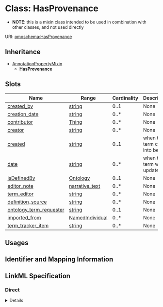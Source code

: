 # Class: HasProvenance



* __NOTE__: this is a mixin class intended to be used in combination with other classes, and not used directly


URI: [omoschema:HasProvenance](http://purl.obolibrary.org/obo/schema/HasProvenance)




## Inheritance

* [AnnotationPropertyMixin](AnnotationPropertyMixin.md)
    * **HasProvenance**




## Slots

| Name | Range | Cardinality | Description  | Info |
| ---  | --- | --- | --- | --- |
| [created_by](created_by.md) | [string](string.md) | 0..1 | None  | . |
| [creation_date](creation_date.md) | [string](string.md) | 0..* | None  | . |
| [contributor](contributor.md) | [Thing](Thing.md) | 0..* | None  | . |
| [creator](creator.md) | [string](string.md) | 0..* | None  | . |
| [created](created.md) | [string](string.md) | 0..1 | when the term came into being  | . |
| [date](date.md) | [string](string.md) | 0..* | when the term was updated  | . |
| [isDefinedBy](isDefinedBy.md) | [Ontology](Ontology.md) | 0..1 | None  | . |
| [editor_note](editor_note.md) | [narrative_text](narrative_text.md) | 0..* | None  | . |
| [term_editor](term_editor.md) | [string](string.md) | 0..* | None  | . |
| [definition_source](definition_source.md) | [string](string.md) | 0..* | None  | . |
| [ontology_term_requester](ontology_term_requester.md) | [string](string.md) | 0..1 | None  | . |
| [imported_from](imported_from.md) | [NamedIndividual](NamedIndividual.md) | 0..* | None  | . |
| [term_tracker_item](term_tracker_item.md) | [string](string.md) | 0..* | None  | . |


## Usages



## Identifier and Mapping Information









## LinkML Specification

<!-- TODO: investigate https://stackoverflow.com/questions/37606292/how-to-create-tabbed-code-blocks-in-mkdocs-or-sphinx -->

### Direct

<details>
```yaml
name: HasProvenance
from_schema: http://purl.obolibrary.org/obo/omo/schema
is_a: AnnotationPropertyMixin
mixin: true
slots:
- created_by
- creation_date
- contributor
- creator
- created
- date
- isDefinedBy
- editor_note
- term_editor
- definition_source
- ontology_term_requester
- imported_from
- term_tracker_item

```
</details>

### Induced

<details>
```yaml
name: HasProvenance
from_schema: http://purl.obolibrary.org/obo/omo/schema
is_a: AnnotationPropertyMixin
mixin: true
attributes:
  created_by:
    name: created_by
    deprecated: proposed obsoleted by OMO group 2022-04-12
    from_schema: http://purl.obolibrary.org/obo/omo/schema
    deprecated_element_has_exact_replacement: creator
    is_a: provenance_property
    slot_uri: oio:created_by
    alias: created_by
    owner: HasProvenance
    range: string
  creation_date:
    name: creation_date
    deprecated: proposed obsoleted by OMO group 2022-04-12
    todos:
    - restrict range
    from_schema: http://purl.obolibrary.org/obo/omo/schema
    deprecated_element_has_exact_replacement: created
    is_a: provenance_property
    slot_uri: oio:creation_date
    multivalued: true
    alias: creation_date
    owner: HasProvenance
    range: string
  contributor:
    name: contributor
    close_mappings:
    - prov:wasAttributedTo
    from_schema: http://purl.obolibrary.org/obo/omo/schema
    is_a: provenance_property
    slot_uri: dcterms:contributor
    multivalued: true
    alias: contributor
    owner: HasProvenance
    range: Thing
  creator:
    name: creator
    close_mappings:
    - prov:wasAttributedTo
    from_schema: http://purl.obolibrary.org/obo/omo/schema
    is_a: provenance_property
    slot_uri: dcterms:creator
    multivalued: true
    alias: creator
    owner: HasProvenance
    range: string
  created:
    name: created
    close_mappings:
    - pav:createdOn
    description: when the term came into being
    from_schema: http://purl.obolibrary.org/obo/omo/schema
    is_a: provenance_property
    slot_uri: dcterms:created
    multivalued: false
    alias: created
    owner: HasProvenance
    range: string
  date:
    name: date
    close_mappings:
    - pav:authoredOn
    description: when the term was updated
    from_schema: http://purl.obolibrary.org/obo/omo/schema
    is_a: provenance_property
    slot_uri: dcterms:date
    multivalued: true
    alias: date
    owner: HasProvenance
    range: string
  isDefinedBy:
    name: isDefinedBy
    close_mappings:
    - pav:importedFrom
    - dcterms:publisher
    from_schema: http://purl.obolibrary.org/obo/omo/schema
    slot_uri: rdfs:isDefinedBy
    alias: isDefinedBy
    owner: HasProvenance
    range: Ontology
  editor_note:
    name: editor_note
    from_schema: http://purl.obolibrary.org/obo/omo/schema
    is_a: provenance_property
    slot_uri: IAO:0000116
    multivalued: true
    alias: editor_note
    owner: HasProvenance
    range: narrative text
  term_editor:
    name: term_editor
    from_schema: http://purl.obolibrary.org/obo/omo/schema
    is_a: provenance_property
    slot_uri: IAO:0000117
    multivalued: true
    alias: term_editor
    owner: HasProvenance
    range: string
  definition_source:
    name: definition_source
    todos:
    - restrict range
    in_subset:
    - obi permitted profile
    from_schema: http://purl.obolibrary.org/obo/omo/schema
    is_a: provenance_property
    slot_uri: IAO:0000119
    multivalued: true
    alias: definition_source
    owner: HasProvenance
    range: string
  ontology_term_requester:
    name: ontology_term_requester
    from_schema: http://purl.obolibrary.org/obo/omo/schema
    is_a: provenance_property
    slot_uri: IAO:0000234
    alias: ontology_term_requester
    owner: HasProvenance
    range: string
  imported_from:
    name: imported_from
    from_schema: http://purl.obolibrary.org/obo/omo/schema
    is_a: provenance_property
    slot_uri: IAO:0000412
    multivalued: true
    alias: imported_from
    owner: HasProvenance
    range: NamedIndividual
  term_tracker_item:
    name: term_tracker_item
    todos:
    - restrict range
    from_schema: http://purl.obolibrary.org/obo/omo/schema
    is_a: provenance_property
    slot_uri: IAO:0000233
    multivalued: true
    alias: term_tracker_item
    owner: HasProvenance
    range: string

```
</details>